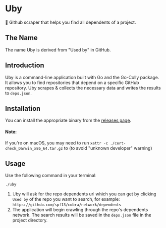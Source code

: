 # Uby

🥦 Github scraper that helps you find all dependents of a project.

## The Name

The name Uby is derived from "Used by" in GitHub.

## Introduction

Uby is a command-line application built with Go and the Go-Colly package. It allows you to find repositories that depend on a specific GitHub repository. Uby scrapes & collects the necessary data and writes the results to `deps.json`.

## Installation

You can install the appropriate binary from the [releases page](https://github.com/somnek/uby/releases/tag/v0.1.0).

#### Note:

If you're on macOS, you may need to run `xattr -c ./cert-check_Darwin_x86_64.tar.gz` to (to avoid "unknown developer" warning)

## Usage

Use the following command in your terminal:

```sh
./uby
```

1. Uby will ask for the repo dependents url which you can get by clicking `Used by` of the repo you want to search, for example: `https://github.com/spf13/cobra/network/dependents`
2. The application will begin crawling through the repo's dependents network. The search results will be saved in the `deps.json` file in the project directory.
